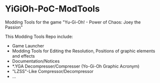 # YiGiOh-PoC-ModTools
Modding Tools for the game "Yu-Gi-Oh! - Power of Chaos: Joey the Passion"

This Modding Tools Repo include:
* Game Launcher
* Modding Tools for Editing the Resolution, Positions of graphic elements and effects
* Documentation/Notices
* *.YGA Decompresser/Compresser (Yo-Gi-Oh Graphic Acronym)
* "LZSS"-Like Compressor/Decompressor
* ...
